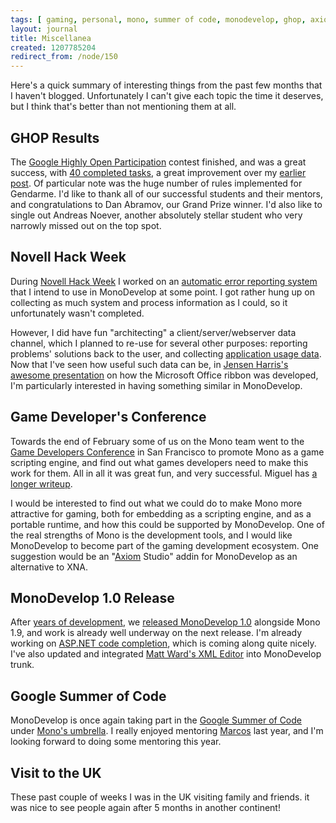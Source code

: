 ```yaml
---
tags: [ gaming, personal, mono, summer of code, monodevelop, ghop, axiom, hack week ]
layout: journal
title: Miscellanea
created: 1207785204
redirect_from: /node/150
---
```

Here's a quick summary of interesting things from the past few months that I haven't blogged. Unfortunately I can't give each topic the time it deserves, but I think that's better than not mentioning them at all.<!--break-->

## GHOP Results

The [Google Highly Open Participation](http://code.google.com/opensource/ghop/2007-8) contest finished, and was a great success, with [40 completed tasks](http://code.google.com/p/google-highly-open-participation-mono/issues/list?can=1&q=status:Closed&sort=claimedby&colspec=ID%20Status%20Owner%20ClaimedBy%20DueDate%20Summary), a great improvement over my [earlier post](/journal/2007/12/19/monodevelop_ghop). Of particular note was the huge number of rules implemented for Gendarme. I'd like to thank all of our successful students and their mentors, and congratulations to Dan Abramov, our Grand Prize winner. I'd also like to single out Andreas Noever, another absolutely stellar student who very narrowly missed out on the top spot.

## Novell Hack Week

During [Novell Hack Week](http://tirania.org/blog/archive/2008/Feb-23.html) I worked on an [automatic error reporting system](http://idea.opensuse.org/content/ideas/error-reporting-library-and-infrastructure) that I intend to use in MonoDevelop at some point. I got rather hung up on collecting as much system and process information as I could, so it unfortunately wasn't completed.

However, I did have fun "architecting" a client/server/webserver data channel, which I planned to re-use for several other purposes: reporting problems' solutions back to the user, and collecting [application usage data](http://www.snorp.net/log/2008/01/18/application-usage-monitoring). Now that I've seen how useful such data can be, in [Jensen Harris's awesome presentation](http://blogs.msdn.com/jensenh/archive/2008/03/12/the-story-of-the-ribbon.aspx) on how the Microsoft Office ribbon was developed, I'm particularly interested in having something similar in MonoDevelop.

## Game Developer's Conference

Towards the end of February some of us on the Mono team went to the [Game Developers Conference](http://gdconf.com) in San Francisco to promote Mono as a game scripting engine, and find out what games developers need to make this work for them. All in all it was great fun, and very successful. Miguel has [a longer writeup](http://tirania.org/blog/archive/2008/Feb-26.html).

I would be interested to find out what we could do to make Mono more attractive for gaming, both for embedding as a scripting engine, and as a portable runtime, and how this could be supported by MonoDevelop. One of the real strengths of Mono is the development tools, and I would like MonoDevelop to become part of the gaming development ecosystem. One suggestion would be an "[Axiom](https://archive.codeplex.com/?p=axiom) Studio" addin for MonoDevelop as an alternative to XNA.

## MonoDevelop 1.0 Release

After [years of development](http://tirania.org/blog/archive/2008/Mar-14.html), we [released MonoDevelop 1.0](http://monodevelop.com/MonoDevelop_1.0_Released) alongside Mono 1.9, and work is already well underway on the next release. I'm already working on [ASP.NET code completion](/journal/2008/04/08/an_apologetic_sneak_peek), which is coming along quite nicely. I've also updated and integrated [Matt Ward's XML Editor](http://md-xed.sourceforge.net) into MonoDevelop trunk.

## Google Summer of Code

MonoDevelop is once again taking part in the [Google Summer of Code](http://code.google.com/soc/2008) under [Mono's umbrella](http://tirania.org/blog/archive/2008/Mar-24.html). I really enjoyed mentoring [Marcos](http://mdmagsoc.blogspot.com) last year, and I'm looking forward to doing some mentoring this year.

## Visit to the UK

These past couple of weeks I was in the UK visiting family and friends. it was nice to see people again after 5 months in another continent!